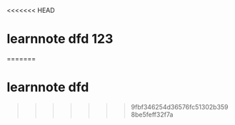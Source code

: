 <<<<<<< HEAD
# learnnote   dfd 123
=======
# learnnote   dfd
>>>>>>> 9fbf346254d36576fc51302b3598be5feff32f7a
